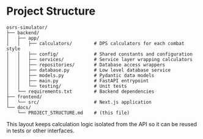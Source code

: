 # Project Structure

```
osrs-simulator/
├── backend/
│   ├── app/
│   │   ├── calculators/        # DPS calculators for each combat style
│   │   ├── config/             # Shared constants and configuration
│   │   ├── services/           # Service layer wrapping calculators
│   │   ├── repositories/       # Database access wrappers
│   │   ├── database.py         # Low level database service
│   │   ├── models.py           # Pydantic data models
│   │   ├── main.py             # FastAPI entrypoint
│   │   └── testing/            # Unit tests
│   └── requirements.txt        # Backend dependencies
├── frontend/
│   └── src/                    # Next.js application
└── docs/
    └── PROJECT_STRUCTURE.md    # (this file)
```

This layout keeps calculation logic isolated from the API so it can be reused in tests or other interfaces.
